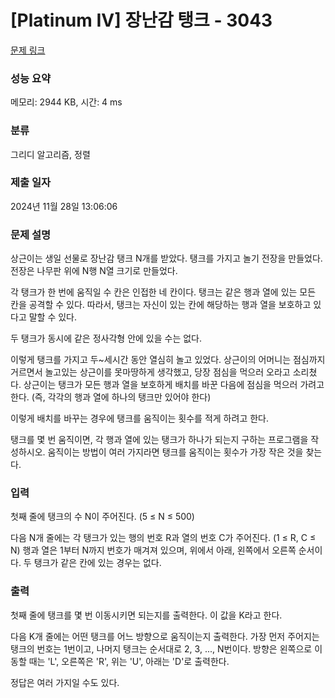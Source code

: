 # [Platinum IV] 장난감 탱크 - 3043 

[문제 링크](https://www.acmicpc.net/problem/3043) 

### 성능 요약

메모리: 2944 KB, 시간: 4 ms

### 분류

그리디 알고리즘, 정렬

### 제출 일자

2024년 11월 28일 13:06:06

### 문제 설명

<p>상근이는 생일 선물로 장난감 탱크 N개를 받았다. 탱크를 가지고 놀기 전장을 만들었다. 전장은 나무판 위에 N행 N열 크기로 만들었다.</p>

<p>각 탱크가 한 번에 움직일 수 칸은 인접한 네 칸이다. 탱크는 같은 행과 열에 있는 모든 칸을 공격할 수 있다. 따라서, 탱크는 자신이 있는 칸에 해당하는 행과 열을 보호하고 있다고 말할 수 있다.</p>

<p>두 탱크가 동시에 같은 정사각형 안에 있을 수는 없다.</p>

<p>이렇게 탱크를 가지고 두~세시간 동안 열심히 놀고 있었다. 상근이의 어머니는 점심까지 거르면서 놀고있는 상근이를 못마땅하게 생각했고, 당장 점심을 먹으러 오라고 소리쳤다. 상근이는 탱크가 모든 행과 열을 보호하게 배치를 바꾼 다음에 점심을 먹으러 가려고 한다. (즉, 각각의 행과 열에 하나의 탱크만 있어야 한다)</p>

<p>이렇게 배치를 바꾸는 경우에 탱크를 움직이는 횟수를 적게 하려고 한다.</p>

<p>탱크를 몇 번 움직이면, 각 행과 열에 있는 탱크가 하나가 되는지 구하는 프로그램을 작성하시오. 움직이는 방법이 여러 가지라면 탱크를 움직이는 횟수가 가장 작은 것을 찾는다.</p>

### 입력 

 <p>첫째 줄에 탱크의 수 N이 주어진다. (5 ≤ N ≤ 500)</p>

<p>다음 N개 줄에는 각 탱크가 있는 행의 번호 R과 열의 번호 C가 주어진다. (1 ≤ R, C ≤ N) 행과 열은 1부터 N까지 번호가 매겨져 있으며, 위에서 아래, 왼쪽에서 오른쪽 순서이다. 두 탱크가 같은 칸에 있는 경우는 없다.</p>

### 출력 

 <p>첫째 줄에 탱크를 몇 번 이동시키면 되는지를 출력한다. 이 값을 K라고 한다.</p>

<p>다음 K개 줄에는 어떤 탱크를 어느 방향으로 움직이는지 출력한다. 가장 먼저 주어지는 탱크의 번호는 1번이고, 나머지 탱크는 순서대로 2, 3, ..., N번이다. 방향은 왼쪽으로 이동할 때는 'L', 오른쪽은 'R', 위는 'U', 아래는 'D'로 출력한다.</p>

<p>정답은 여러 가지일 수도 있다.</p>

